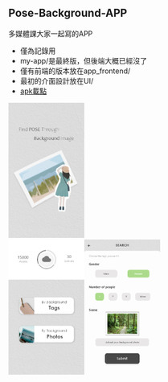 ## Pose-Background-APP

多媒體課大家一起寫的APP
- 僅為記錄用
- my-app/是最終版，但後端大概已經沒了
- 僅有前端的版本放在app_frontend/
- 最初的介面設計放在UI/
- [apk載點](https://drive.google.com/file/d/1d2I0xDEwWY8pKdZCBY7v1Hex2JqPL0eo/view?usp=sharing)  

<div>
  <img src="https://raw.githubusercontent.com/Charl0tte19/Pose-Background-APP/master/UI/00_loading.png" width="30%"/>
<div/>
<div/>
<img src="https://raw.githubusercontent.com/Charl0tte19/Pose-Background-APP/master/UI/01_index.png" width="30%"/><img src="https://raw.githubusercontent.com/Charl0tte19/Pose-Background-APP/master/UI/03_by_photo.png" width="30%"/>
</div>
